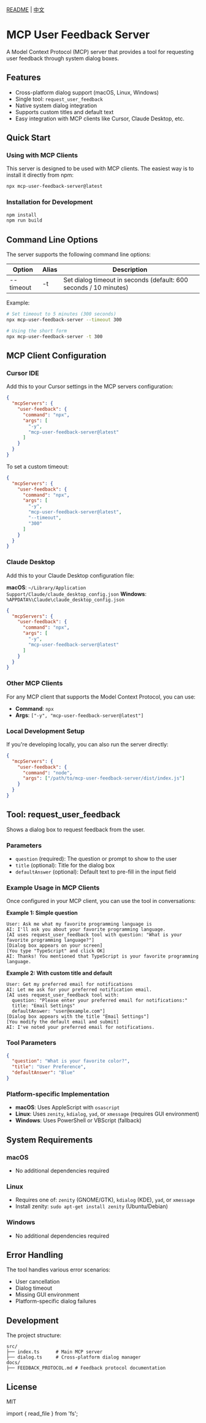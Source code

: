 [README](README.md) | [中文](README_CN.md)
# MCP User Feedback Server

A Model Context Protocol (MCP) server that provides a tool for requesting user feedback through system dialog boxes.

## Features

- Cross-platform dialog support (macOS, Linux, Windows)
- Single tool: `request_user_feedback`
- Native system dialog integration
- Supports custom titles and default text
- Easy integration with MCP clients like Cursor, Claude Desktop, etc.

## Quick Start

### Using with MCP Clients

This server is designed to be used with MCP clients. The easiest way is to install it directly from npm:

```bash
npx mcp-user-feedback-server@latest
```

### Installation for Development

```bash
npm install
npm run build
```

## Command Line Options

The server supports the following command line options:

| Option | Alias | Description |
|--------|-------|-------------|
| --timeout | -t | Set dialog timeout in seconds (default: 600 seconds / 10 minutes) |

Example:
```bash
# Set timeout to 5 minutes (300 seconds)
npx mcp-user-feedback-server --timeout 300

# Using the short form
npx mcp-user-feedback-server -t 300
```

## MCP Client Configuration

### Cursor IDE

Add this to your Cursor settings in the MCP servers configuration:

```json
{
  "mcpServers": {
    "user-feedback": {
      "command": "npx",
      "args": [
        "-y",
        "mcp-user-feedback-server@latest"
      ]
    }
  }
}
```

To set a custom timeout:

```json
{
  "mcpServers": {
    "user-feedback": {
      "command": "npx",
      "args": [
        "-y",
        "mcp-user-feedback-server@latest",
        "--timeout",
        "300"
      ]
    }
  }
}
```

### Claude Desktop

Add this to your Claude Desktop configuration file:

**macOS**: `~/Library/Application Support/Claude/claude_desktop_config.json`
**Windows**: `%APPDATA%\Claude\claude_desktop_config.json`

```json
{
  "mcpServers": {
    "user-feedback": {
      "command": "npx",
      "args": [
        "-y",
        "mcp-user-feedback-server@latest"
      ]
    }
  }
}
```

### Other MCP Clients

For any MCP client that supports the Model Context Protocol, you can use:

- **Command**: `npx`
- **Args**: `["-y", "mcp-user-feedback-server@latest"]`

### Local Development Setup

If you're developing locally, you can also run the server directly:

```json
{
  "mcpServers": {
    "user-feedback": {
      "command": "node",
      "args": ["/path/to/mcp-user-feedback-server/dist/index.js"]
    }
  }
}
```

## Tool: request_user_feedback

Shows a dialog box to request feedback from the user.

### Parameters

- `question` (required): The question or prompt to show to the user
- `title` (optional): Title for the dialog box
- `defaultAnswer` (optional): Default text to pre-fill in the input field

### Example Usage in MCP Clients

Once configured in your MCP client, you can use the tool in conversations:

**Example 1: Simple question**
```
User: Ask me what my favorite programming language is
AI: I'll ask you about your favorite programming language.
[AI uses request_user_feedback tool with question: "What is your favorite programming language?"]
[Dialog box appears on your screen]
[You type "TypeScript" and click OK]
AI: Thanks! You mentioned that TypeScript is your favorite programming language.
```

**Example 2: With custom title and default**
```
User: Get my preferred email for notifications
AI: Let me ask for your preferred notification email.
[AI uses request_user_feedback tool with:
  question: "Please enter your preferred email for notifications:"
  title: "Email Settings"
  defaultAnswer: "user@example.com"]
[Dialog box appears with the title "Email Settings"]
[You modify the default email and submit]
AI: I've noted your preferred email for notifications.
```

### Tool Parameters

```json
{
  "question": "What is your favorite color?",
  "title": "User Preference",
  "defaultAnswer": "Blue"
}
```

### Platform-specific Implementation

- **macOS**: Uses AppleScript with `osascript`
- **Linux**: Uses `zenity`, `kdialog`, `yad`, or `xmessage` (requires GUI environment)
- **Windows**: Uses PowerShell or VBScript (fallback)

## System Requirements

### macOS
- No additional dependencies required

### Linux
- Requires one of: `zenity` (GNOME/GTK), `kdialog` (KDE), `yad`, or `xmessage`
- Install zenity: `sudo apt-get install zenity` (Ubuntu/Debian)

### Windows
- No additional dependencies required

## Error Handling

The tool handles various error scenarios:
- User cancellation
- Dialog timeout
- Missing GUI environment
- Platform-specific dialog failures

## Development

The project structure:
```
src/
├── index.ts      # Main MCP server
├── dialog.ts     # Cross-platform dialog manager
docs/
├── FEEDBACK_PROTOCOL.md # Feedback protocol documentation
```

## License

MIT

import { read_file } from 'fs';

